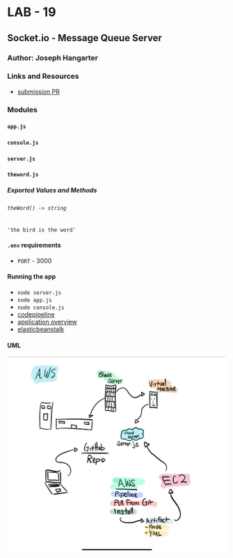 # LAB - 19

## Socket.io - Message Queue Server

### Author: Joseph Hangarter

### Links and Resources
* [submission PR](http://xyz.com)

### Modules
#### `app.js` 
#### `console.js`
#### `server.js`  
#### `theword.js`  

##### Exported Values and Methods

###### `theWord() -> string`
`'the bird is the word'`

#### `.env` requirements
* `PORT` - 3000

#### Running the app
* `node server.js`
* `node app.js`
* `node console.js`
* [codepipeline](https://us-west-1.console.aws.amazon.com/codesuite/codepipeline/pipelines/socket/view)
* [application overview](https://us-west-2.console.aws.amazon.com/elasticbeanstalk/home?region=us-west-2#/environment/dashboard?applicationName=socket-server19&environmentId=e-g27mpjjcbu)
* [elasticbeanstalk](http://socketserver19-env.ea3kkrybef.us-west-2.elasticbeanstalk.com/)

#### UML
![UML](./image/UML.jpg)
